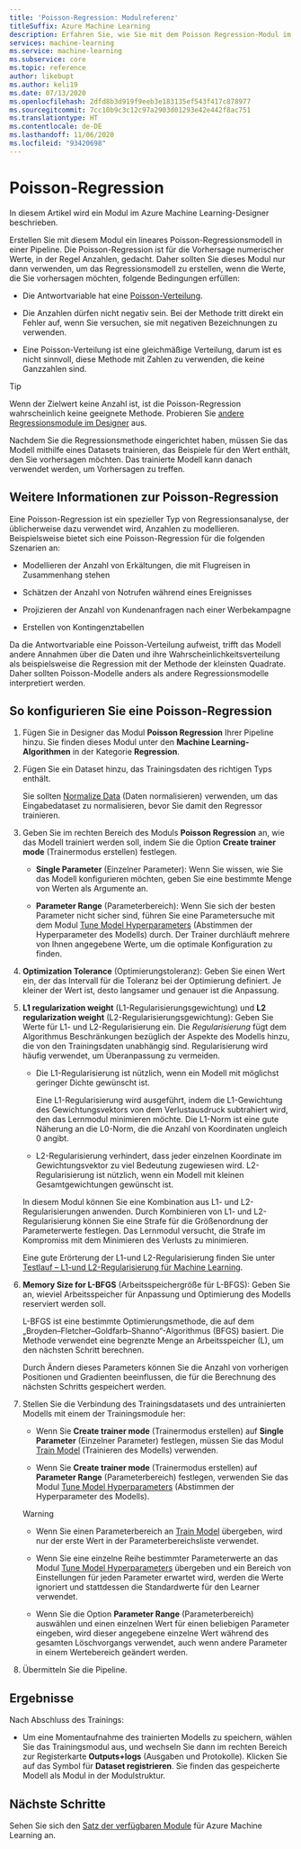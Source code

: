 ```yaml
---
title: 'Poisson-Regression: Modulreferenz'
titleSuffix: Azure Machine Learning
description: Erfahren Sie, wie Sie mit dem Poisson Regression-Modul im Azure Machine Learning-Designer ein Poisson-Regressionsmodell erstellen.
services: machine-learning
ms.service: machine-learning
ms.subservice: core
ms.topic: reference
author: likebupt
ms.author: keli19
ms.date: 07/13/2020
ms.openlocfilehash: 2dfd8b3d919f9eeb3e183135ef543f417c878977
ms.sourcegitcommit: 7cc10b9c3c12c97a2903d01293e42e442f8ac751
ms.translationtype: HT
ms.contentlocale: de-DE
ms.lasthandoff: 11/06/2020
ms.locfileid: "93420698"
---
```

# <a name="poisson-regression"></a>Poisson-Regression

In diesem Artikel wird ein Modul im Azure Machine Learning-Designer beschrieben.

Erstellen Sie mit diesem Modul ein lineares Poisson-Regressionsmodell in einer Pipeline. Die Poisson-Regression ist für die Vorhersage numerischer Werte, in der Regel Anzahlen, gedacht. Daher sollten Sie dieses Modul nur dann verwenden, um das Regressionsmodell zu erstellen, wenn die Werte, die Sie vorhersagen möchten, folgende Bedingungen erfüllen:

- Die Antwortvariable hat eine [Poisson-Verteilung](https://en.wikipedia.org/wiki/Poisson_distribution).  

- Die Anzahlen dürfen nicht negativ sein. Bei der Methode tritt direkt ein Fehler auf, wenn Sie versuchen, sie mit negativen Bezeichnungen zu verwenden.

- Eine Poisson-Verteilung ist eine gleichmäßige Verteilung, darum ist es nicht sinnvoll, diese Methode mit Zahlen zu verwenden, die keine Ganzzahlen sind.

> [!TIP]
> Wenn der Zielwert keine Anzahl ist, ist die Poisson-Regression wahrscheinlich keine geeignete Methode. Probieren Sie [andere Regressionsmodule im Designer](./module-reference.md#machine-learning-algorithms) aus. 

Nachdem Sie die Regressionsmethode eingerichtet haben, müssen Sie das Modell mithilfe eines Datasets trainieren, das Beispiele für den Wert enthält, den Sie vorhersagen möchten. Das trainierte Modell kann danach verwendet werden, um Vorhersagen zu treffen.

## <a name="more-about-poisson-regression"></a>Weitere Informationen zur Poisson-Regression

Eine Poisson-Regression ist ein spezieller Typ von Regressionsanalyse, der üblicherweise dazu verwendet wird, Anzahlen zu modellieren. Beispielsweise bietet sich eine Poisson-Regression für die folgenden Szenarien an:

- Modellieren der Anzahl von Erkältungen, die mit Flugreisen in Zusammenhang stehen

- Schätzen der Anzahl von Notrufen während eines Ereignisses

- Projizieren der Anzahl von Kundenanfragen nach einer Werbekampagne

- Erstellen von Kontingenztabellen

Da die Antwortvariable eine Poisson-Verteilung aufweist, trifft das Modell andere Annahmen über die Daten und ihre Wahrscheinlichkeitsverteilung als beispielsweise die Regression mit der Methode der kleinsten Quadrate. Daher sollten Poisson-Modelle anders als andere Regressionsmodelle interpretiert werden.

## <a name="how-to-configure-poisson-regression"></a>So konfigurieren Sie eine Poisson-Regression

1. Fügen Sie in Designer das Modul **Poisson Regression** Ihrer Pipeline hinzu. Sie finden dieses Modul unter den **Machine Learning-Algorithmen** in der Kategorie **Regression**.

2. Fügen Sie ein Dataset hinzu, das Trainingsdaten des richtigen Typs enthält. 

    Sie sollten [Normalize Data](normalize-data.md) (Daten normalisieren) verwenden, um das Eingabedataset zu normalisieren, bevor Sie damit den Regressor trainieren.

3. Geben Sie im rechten Bereich des Moduls **Poisson Regression** an, wie das Modell trainiert werden soll, indem Sie die Option **Create trainer mode** (Trainermodus erstellen) festlegen.  
  
    - **Single Parameter** (Einzelner Parameter): Wenn Sie wissen, wie Sie das Modell konfigurieren möchten, geben Sie eine bestimmte Menge von Werten als Argumente an.
  
    - **Parameter Range** (Parameterbereich): Wenn Sie sich der besten Parameter nicht sicher sind, führen Sie eine Parametersuche mit dem Modul [Tune Model Hyperparameters](tune-model-hyperparameters.md) (Abstimmen der Hyperparameter des Modells) durch. Der Trainer durchläuft mehrere von Ihnen angegebene Werte, um die optimale Konfiguration zu finden.
  
4. **Optimization Tolerance** (Optimierungstoleranz): Geben Sie einen Wert ein, der das Intervall für die Toleranz bei der Optimierung definiert. Je kleiner der Wert ist, desto langsamer und genauer ist die Anpassung.

5. **L1 regularization weight** (L1-Regularisierungsgewichtung) und **L2 regularization weight** (L2-Regularisierungsgewichtung): Geben Sie Werte für L1- und L2-Regularisierung ein. Die *Regularisierung* fügt dem Algorithmus Beschränkungen bezüglich der Aspekte des Modells hinzu, die von den Trainingsdaten unabhängig sind. Regularisierung wird häufig verwendet, um Überanpassung zu vermeiden. 

    - Die L1-Regularisierung ist nützlich, wenn ein Modell mit möglichst geringer Dichte gewünscht ist.

        Eine L1-Regularisierung wird ausgeführt, indem die L1-Gewichtung des Gewichtungsvektors von dem Verlustausdruck subtrahiert wird, den das Lernmodul minimieren möchte. Die L1-Norm ist eine gute Näherung an die L0-Norm, die die Anzahl von Koordinaten ungleich 0 angibt.

    - L2-Regularisierung verhindert, dass jeder einzelnen Koordinate im Gewichtungsvektor zu viel Bedeutung zugewiesen wird. L2-Regularisierung ist nützlich, wenn ein Modell mit kleinen Gesamtgewichtungen gewünscht ist.

    In diesem Modul können Sie eine Kombination aus L1- und L2-Regularisierungen anwenden. Durch Kombinieren von L1- und L2-Regularisierung können Sie eine Strafe für die Größenordnung der Parameterwerte festlegen. Das Lernmodul versucht, die Strafe im Kompromiss mit dem Minimieren des Verlusts zu minimieren.

    Eine gute Erörterung der L1-und L2-Regularisierung finden Sie unter [Testlauf – L1-und L2-Regularisierung für Machine Learning](/archive/msdn-magazine/2015/february/test-run-l1-and-l2-regularization-for-machine-learning).

6. **Memory Size for L-BFGS** (Arbeitsspeichergröße für L-BFGS): Geben Sie an, wieviel Arbeitsspeicher für Anpassung und Optimierung des Modells reserviert werden soll.

     L-BFGS ist eine bestimmte Optimierungsmethode, die auf dem „Broyden–Fletcher–Goldfarb–Shanno“-Algorithmus (BFGS) basiert. Die Methode verwendet eine begrenzte Menge an Arbeitsspeicher (L), um den nächsten Schritt berechnen.

     Durch Ändern dieses Parameters können Sie die Anzahl von vorherigen Positionen und Gradienten beeinflussen, die für die Berechnung des nächsten Schritts gespeichert werden.

7. Stellen Sie die Verbindung des Trainingsdatasets und des untrainierten Modells mit einem der Trainingsmodule her: 

    - Wenn Sie **Create trainer mode** (Trainermodus erstellen) auf **Single Parameter** (Einzelner Parameter) festlegen, müssen Sie das Modul [Train Model](train-model.md) (Trainieren des Modells) verwenden.

    - Wenn Sie **Create trainer mode** (Trainermodus erstellen) auf **Parameter Range** (Parameterbereich) festlegen, verwenden Sie das Modul [Tune Model Hyperparameters](tune-model-hyperparameters.md) (Abstimmen der Hyperparameter des Modells).

    > [!WARNING]
    > 
    > - Wenn Sie einen Parameterbereich an [Train Model](train-model.md) übergeben, wird nur der erste Wert in der Parameterbereichsliste verwendet.
    > 
    > - Wenn Sie eine einzelne Reihe bestimmter Parameterwerte an das Modul [Tune Model Hyperparameters](tune-model-hyperparameters.md) übergeben und ein Bereich von Einstellungen für jeden Parameter erwartet wird, werden die Werte ignoriert und stattdessen die Standardwerte für den Learner verwendet.
    > 
    > - Wenn Sie die Option **Parameter Range** (Parameterbereich) auswählen und einen einzelnen Wert für einen beliebigen Parameter eingeben, wird dieser angegebene einzelne Wert während des gesamten Löschvorgangs verwendet, auch wenn andere Parameter in einem Wertebereich geändert werden.

8.  Übermitteln Sie die Pipeline.

## <a name="results"></a>Ergebnisse

Nach Abschluss des Trainings:

+ Um eine Momentaufnahme des trainierten Modells zu speichern, wählen Sie das Trainingsmodul aus, und wechseln Sie dann im rechten Bereich zur Registerkarte **Outputs+logs** (Ausgaben und Protokolle). Klicken Sie auf das Symbol für **Dataset registrieren**.  Sie finden das gespeicherte Modell als Modul in der Modulstruktur. 

## <a name="next-steps"></a>Nächste Schritte

Sehen Sie sich den [Satz der verfügbaren Module](module-reference.md) für Azure Machine Learning an.